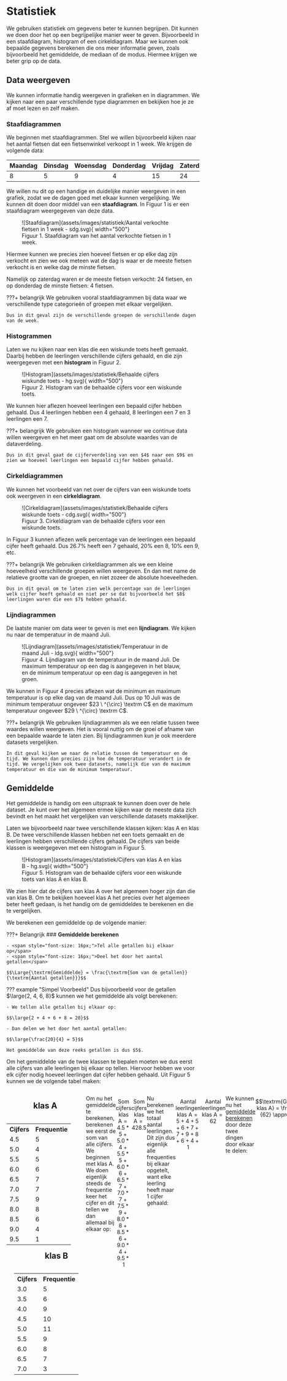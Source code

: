 # Statistiek
We gebruiken statistiek om gegevens beter te kunnen begrijpen. Dit kunnen we doen door het op een begrijpelijke manier weer te geven. Bijvoorbeeld in een staafdiagram, histogram of een cirkeldiagram. Maar we kunnen ook bepaalde gegevens berekenen die ons meer informatie geven, zoals bijvoorbeeld het gemiddelde, de mediaan of de modus. Hiermee krijgen we beter grip op de data. 

## Data weergeven
We kunnen informatie handig weergeven in grafieken en in diagrammen. We kijken naar een paar verschillende type diagrammen en bekijken hoe je ze af moet lezen en zelf maken. 

### **Staafdiagrammen**
We beginnen met staafdiagrammen. Stel we willen bijvoorbeeld kijken naar het aantal fietsen dat een fietsenwinkel verkoopt in $1$ week. We krijgen de volgende data:

| Maandag   | Dinsdag   | Woensdag  | Donderdag | Vrijdag   | Zaterdag  | Zondag    |
| --------- | --------- | --------- | --------- | --------- | --------- | --------- |
| 8         | 5         | 9         | 4         | 15        | 24        | 11        |

We willen nu dit op een handige en duidelijke manier weergeven in een grafiek, zodat we de dagen goed met elkaar kunnen vergelijking. We kunnen dit doen door middel van een **staafdiagram**. In Figuur 1 is er een staafdiagram weergegeven van deze data. 

<figure markdown>
![Staafdiagram](assets/images/statistiek/Aantal verkochte fietsen in 1 week - sdg.svg){ width="500"}
    <figcaption>Figuur 1. Staafdiagram van het aantal verkochte fietsen in 1 week.</figcaption>
</figure>

Hiermee kunnen we precies zien hoeveel fietsen er op elke dag zijn verkocht en zien we ook meteen wat de dag is waar er de meeste fietsen verkocht is en welke dag de minste fietsen. 

Namelijk op zaterdag waren er de meeste fietsen verkocht: $24$ fietsen, en op donderdag de minste fietsen: $4$ fietsen. 

???+ belangrijk
    We gebruiken vooral staafdiagrammen bij data waar we verschillende type categorieën of groepen met elkaar vergelijken. 
    
    Dus in dit geval zijn de verschillende groepen de verschillende dagen van de week.

### **Histogrammen**
Laten we nu kijken naar een klas die een wiskunde toets heeft gemaakt. Daarbij hebben de leerlingen verschillende cijfers gehaald, en die zijn weergegeven met een **histogram** in Figuur 2.

<figure markdown>
![Histogram](assets/images/statistiek/Behaalde cijfers wiskunde toets - hg.svg){ width="500"}
    <figcaption>Figuur 2. Histogram van de behaalde cijfers voor een wiskunde toets.</figcaption>
</figure>

We kunnen hier aflezen hoeveel leerlingen een bepaald cijfer hebben gehaald. Dus $4$ leerlingen hebben een $4$ gehaald, $8$ leerlingen een $7$ en $3$ leerlingen een $7$.

???+ belangrijk
    We gebruiken een histogram wanneer we continue data willen weergeven en het meer gaat om de absolute waardes van de dataverdeling. 
    
    Dus in dit geval gaat de cijferverdeling van een $4$ naar een $9$ en zien we hoeveel leerlingen een bepaald cijfer hebben gehaald.


### **Cirkeldiagrammen**
We kunnen het voorbeeld van net over de cijfers van een wiskunde toets ook weergeven in een **cirkeldiagram**.

<figure markdown>
![Cirkeldiagram](assets/images/statistiek/Behaalde cijfers wiskunde toets - cdg.svg){ width="500"}
    <figcaption>Figuur 3. Cirkeldiagram van de behaalde cijfers voor een wiskunde toets.</figcaption>
</figure>

In Figuur 3 kunnen aflezen welk percentage van de leerlingen een bepaald cijfer heeft gehaald. Dus $26.7 \%$ heeft een $7$ gehaald, $20 \%$ een $8$, $10 \%$ een 9, etc.

???+ belangrijk
    We gebruiken cirkeldiagrammen als we een kleine hoeveelheid verschillende groepen willen weergeven. En dan met name de relatieve grootte van de groepen, en niet zozeer de absolute hoeveelheden. 
    
    Dus in dit geval om te laten zien welk percentage van de leerlingen welk cijfer heeft gehaald en niet per se dat bijvoorbeeld het $8$ leerlingen waren die een $7$ hebben gehaald. 


### **Lijndiagrammen**
De laatste manier om data weer te geven is met een **lijndiagram**. We kijken nu naar de temperatuur in de maand Juli. 

<figure markdown>
![Lijndiagram](assets/images/statistiek/Temperatuur in de maand Juli - ldg.svg){ width="500"}
    <figcaption>Figuur 4. Lijndiagram van de temperatuur in de maand Juli. De maximum temperatuur op een dag is aangegeven in het blauw, en de minimum temperatuur op een dag is aangegeven in het groen.</figcaption>
</figure>

We kunnen in Figuur 4 precies aflezen wat de minimum en maximum temperatuur is op elke dag van de maand Juli. Dus op 10 Juli was de minimum temperatuur ongeveer $23 \ ^{\circ} \textrm C$ en de maximum temperatuur ongeveer $29 \ ^{\circ} \textrm C$.

???+ belangrijk
    We gebruiken lijndiagrammen als we een relatie tussen twee waardes willen weergeven. Het is vooral nuttig om de groei of afname van een bepaalde waarde te laten zien. Bij lijndiagrammen kun je ook meerdere datasets vergelijken.

    In dit geval kijken we naar de relatie tussen de temperatuur en de tijd. We kunnen dan precies zijn hoe de temperatuur verandert in de tijd. We vergelijken ook twee datasets, namelijk die van de maximum temperatuur en die van de minimum temperatuur.  


## Gemiddelde
Het gemiddelde is handig om een uitspraak te kunnen doen over de hele dataset. Je kunt over het algemeen ermee kijken waar de meeste data zich bevindt en het maakt het vergelijken van verschillende datasets makkelijker. 

Laten we bijvoorbeeld naar twee verschillende klassen kijken: klas A en klas B. De twee verschillende klassen hebben net een toets gemaakt en de leerlingen hebben verschillende cijfers gehaald. De cijfers van beide klassen is weergegeven met een histogram in Figuur 5.  

<figure markdown>
![Histogram](assets/images/statistiek/Cijfers van klas A en klas B - hg.svg){ width="500"}
    <figcaption>Figuur 5. Histogram van de behaalde cijfers voor een wiskunde toets van klas A en klas B.</figcaption>
</figure>

We zien hier dat de cijfers van klas A over het algemeen hoger zijn dan die van klas B. Om te bekijken hoeveel klas A het precies over het algemeen beter heeft gedaan, is het handig om de gemiddeldes te berekenen en die te vergelijken.  

We berekenen een gemiddelde op de volgende manier:

???+ Belangrijk
    ### **Gemiddelde berekenen**

    - <span style="font-size: 16px;">Tel alle getallen bij elkaar op</span>
    - <span style="font-size: 16px;">Deel het door het aantal getallen</span>

    $$\Large{\textrm{Gemiddelde} = \frac{\textrm{Som van de getallen}}{\textrm{Aantal getallen}}}$$

??? example "Simpel Voorbeeld"
    Dus bijvoorbeeld voor de getallen $\large{2, 4, 6, 8}$ kunnen we het gemiddelde als volgt berekenen:

    - We tellen alle getallen bij elkaar op:

    $$\large{2 + 4 + 6 + 8 = 20}$$

    - Dan delen we het door het aantal getallen:

    $$\large{\frac{20}{4} = 5}$$

    Het gemiddelde van deze reeks getallen is dus $5$.

Om het gemiddelde van de twee klassen te bepalen moeten we dus eerst alle cijfers van alle leerlingen bij elkaar op tellen. Hiervoor hebben we voor elk cijfer nodig hoeveel leerlingen dat cijfer hebben gehaald. Uit Figuur 5 kunnen we de volgende tabel maken:


<div style="display: flex;">
    <div style="flex: 1; margin-right: 20px;">

<h2 style="margin-left:70px;">klas A</h2>

<table style="float:left;">
  <tr>
    <th>Cijfers</th>
    <th>Frequentie</th>
  </tr>
  <tr>
    <td>4.5</td>
    <td>5</td>
  </tr>
  <tr>
    <td>5.0</td>
    <td>4</td>
  </tr>
  <tr>
    <td>5.5</td>
    <td>5</td>
  </tr>
  <tr>
    <td>6.0</td>
    <td>6</td>
  </tr>
  <tr>
    <td>6.5</td>
    <td>7</td>
  </tr>
  <tr>
    <td>7.0</td>
    <td>7</td>
  </tr>
  <tr>
    <td>7.5</td>
    <td>9</td>
  </tr>
  <tr>
    <td>8.0</td>
    <td>8</td>
  </tr>
  <tr>
    <td>8.5</td>
    <td>6</td>
  </tr>
  <tr>
    <td>9.0</td>
    <td>4</td>
  </tr>
  <tr>
    <td>9.5</td>
    <td>1</td>
  </tr>
</table>

    </div>
    <div style="flex: 1;">

<h2 style="margin-left:100px;">klas B</h2>
<table style="float:left; margin-left:20px;">
  <tr>
    <th>Cijfers</th>
    <th>Frequentie</th>
  </tr>
  <tr>
    <td>3.0</td>
    <td>5</td>
  </tr>
  <tr>
    <td>3.5</td>
    <td>6</td>
  </tr>
  <tr>
    <td>4.0</td>
    <td>9</td>
  </tr>
  <tr>
    <td>4.5</td>
    <td>10</td>
  </tr>
  <tr>
    <td>5.0</td>
    <td>11</td>
  </tr>
  <tr>
    <td>5.5</td>
    <td>9</td>
  </tr>
  <tr>
    <td>6.0</td>
    <td>8</td>
  </tr>
  <tr>
    <td>6.5</td>
    <td>7</td>
  </tr>
  <tr>
    <td>7.0</td>
    <td>3</td>
  </tr>
</table>

    </div>
</div>

Om nu het gemiddelde te berekenen, berekenen we eerst de som van alle cijfers. We beginnen met klas A. We doen eigenlijk steeds de frequentie keer het cijfer en dit tellen we dan allemaal bij elkaar op:

<!-- Sorted Dictionary 1: {4.5: 5, 5.0: 4, 5.5: 5, 6.0: 6, 6.5: 7, 7.0: 7, 7.5: 9, 8.0: 8, 8.5: 6, 9.0: 4, 9.5: 1}
Sorted Dictionary 2: {3.0: 5, 3.5: 6, 4.0: 9, 4.5: 10, 5.0: 11, 5.5: 9, 6.0: 8, 6.5: 7, 7.0: 3} -->

$$\textrm{Som cijfers klas A} = 4.5*5 + 5.0*4 + 5.5*5 + 6.0*6 + 6.5*7 + 7.0*7 + 7.5*9 + 8.0*8 + 8.5*6 + 9.0*4 + 9.5*1$$

$$\textrm{Som cijfers klas A} = 428.5$$

Nu berekenen we het totaal aantal leerlingen. Dit zijn dus eigenlijk alle frequenties bij elkaar opgetelt, want elke leerling heeft maar 1 cijfer gehaald:

$$\textrm{Aantal leerlingen klas A} = 5 + 4 + 5 + 6 + 7 + 7 + 9 + 8 + 6 + 4 + 1$$

$$\textrm{Aantal leerlingen klas A} = 62$$

We kunnen nu het [gemiddelde berekenen](#gemiddelde-berekenen) door deze twee dingen door elkaar te delen:

$$\textrm{Gemiddelde klas A} = \frac{428.5}{62} \approx 6.9$$

Het gemiddelde van klas A is dus een $6.9$. 

Om het gemiddelde van klas B te bepalen doen we precies dezelfde stappen:

We tellen eerst weer alle cijfers keer de frequentie bij elkaar op:

$$\textrm{Som cijfers klas B} = 3.0*5 + 3.5*6 + 4.0*9 + 4.5*10 + 5.0*11 + 5.5*9 + 6.0*8 + 6.5*7 + 7.0*3$$

$$\textrm{Som cijfers klas B} = 336$$

Het totaal aantal leerlingen is de frequenties bij elkaar opgeteld:

$$\textrm{Aantal leerlingen klas B} =  5 + 6 + 9 + 10 + 11 + 9 + 8 + 7 + 3$$

$$\textrm{Aantal leerlingen klas B} = 68$$

En het gemiddelde wordt dan:

$$\textrm{Gemiddelde klas B} = \frac{336}{68} \approx 4.9$$

Het gemiddelde van klas B is dus een $4.9$. 

Dit betekent dus dat klas A gemiddeld $2$ cijferpunten hoger heeft gescoord op de toets. Dus sommige leerlingen van klas A hebben iets minder dan $2$ cijferpunten hoger gehaald (dan de gemiddelde leerling uit klas B) en andere leerlingen van klas A hebben juist iets meer dan $2$ cijferpunten hoger gehaald. Maar gemiddeld is dit dus $2$ cijferpunten hoger.

<figure markdown>
![Histogram](assets/images/statistiek/Cijfers van klas A en klas B - hg (Settings = Gemiddelde, -, -).svg){ width="500"}
    <figcaption>Figuur 5 (met gemiddelde). Histogram van de behaalde cijfers voor een wiskunde toets van klas A en klas B.</figcaption>
</figure>

<!-- ### **Voorbeelden** -->

## Mediaan en Modus
Soms is een gemiddelde echter niet representatief voor de meeste gevallen. Laten we kijken naar inkomens van $100$ mensen waar er $1$ biljonair bij zit. In Figuur 6 is het inkomen weergegeven van de andere $99$ mensen.

<figure markdown>
![Histogram](assets/images/statistiek/Inkomen van 99 mensen - hg.svg){ width="500"}
    <figcaption>Figuur 6. Inkomen van 99 mensen weergegeven in een histogram.</figcaption>
</figure>

Nu voegen we aan deze groep mensen de biljonair toe die een inkomen heeft van $1$ miljard. Nu berekenen we het gemiddelde. Als we dit doen, dan vinden we het volgende:

$$\large{\textrm{Gemiddelde} = \Large{\textrm{€}} \large 10.052.841}$$

Het gemiddelde is dus ongeveer $10$ miljoen! Maar dit is een vertekend beeld, want dit is niet representatief voor de mensen uit deze groep. De biljonair zorgt er dus voor dat het gemiddelde heel erg hoog wordt. We zien dus dat het gemiddelde erg gevoelig is voor extreem hoge/lage waardes. Daarom is het in dit geval handiger om de **mediaan** te gebruiken.

???+ Belangrijk
    ### **Mediaan bepalen**

    <span style="font-size: 14px;">De mediaan is de middelste waarde uit een dataset wanneer de data gesorteerd is van laag naar hoog. Dus om de mediaan te bepalen kunnen we het volgende doen:</span>
    <br></br>
  
    - <span style="font-size: 17px;">Sorteer de data van laag naar hoog</span>
    - <span style="font-size: 17px;">Is de data oneven? $\Longrightarrow$ Kies het middelste getal.</span>
    - <span style="font-size: 17px;">Is de data even? $\Longrightarrow$ Bereken het gemiddelde van de middelste twee getallen.</span>

??? example "Simpel Voorbeeld: Mediaan"
    **<p style="text-align: center;font-size:18px;">Oneven dataset</p>**
    Stel we hebben de volgende dataset: 

    $$\large{9,4,2,3,5}$$

    We sorteren deze dataset van laag naar hoog:

    $$\large{2,3,4,5,9}$$

    Deze data set is oneven en dus kunnen we gelijk het middelste getal kiezen. In dit geval is dit $4$ en dus wordt onze mediaan:

    !!! quote ""
        $$\large{\textrm{Mediaan} = 4}$$

    **<p style="text-align: center;font-size:18px;">Even dataset</p>**

    Stel we hebben nu de volgende dataset

    $$\large{5,4,8,12,78,2}$$

    We sorteren dit weer van laag naar hoog:

    $$\large{2,4,5,8,12,78}$$

    Deze dataset is even en dus moeten we het gemiddelde nemen van de middelste twee getallen. De middelste twee getallen zijn $5$ en $8$ en dus wordt onze mediaan:

    !!! quote ""
        $$\large{\textrm{Mediaan} = \frac{5 + 8}{2} = 6.5}$$

Dus als we de mediaan willen bepalen van de groep, dan moeten we eerst alle $100$ inkomens op volgorde van laag naar hoog zetten. $100$ is een even getal en dus berekenen we het gemiddelde van de middelste twee waardes. Als we dit doen, dan vinden we als mediaan:

$$\large{\textrm{Mediaan} = \Large{\textrm{€}} \large 55.834}$$

En we zien dat dit representatiever is voor de meeste mensen uit de groep dan het gemiddelde van €$10$ miljoen.

Apart van de **mediaan**, kunnen we ook de **modus** bepalen om meer grip op de data te krijgen. De modus verteld ons welk getal het vaakst voorkomt.

???+ Belangrijk
    ### **Modus bepalen**

    - <span style="font-size: 17px;">De modus is het getal dat het vaakst voorkomt.</span>
    - <span style="font-size: 17px;">Het is handig om de data te sorteren van laag naar hoog om dit te bepalen.</span>
    - <span style="font-size: 17px;">Als er twee getallen zijn die allebei het meest voorkomen, dan is er geen modus.</span>

??? example "Simpel Voorbeeld: Modus"
    **<p style="text-align: center;font-size:18px;">Modus bepalen</p>**
    Stel we hebben de volgende dataset:

    $$\large{1,4,2,3,2}$$

    Om te bepalen welk getal het vaakst voorkomt, is het handig om de data te sorteren van laag naar hoog. Als we dit doen, dan vinden we:

    $$\large{1,2,2,3,4}$$

    We zien nu dat het getal $2$ het vaakst voorkomt en dus is onze modus $2$.

    $$\large{\textrm{Modus} = 2}$$

    **<p style="text-align: center;font-size:18px;">Geen Modus</p>**

    Stel we hebben nu deze dataset:

    $$\large{1,3,4,3,6,4,7,8}$$

    We sorteren het eerst weer van laag naar hoog:

    $$\large{1,3,3,4,4,6,7,8}$$

    We zien nu dat $3$ en $4$ allebei het meest voorkomen en omdat dit dus twee getallen zijn, hebben we geen modus.

    $$\large{\textrm{Geen Modus}}$$

### **Voorbeelden**

??? example "Voorbeeld 1: Bepaal de Mediaan en de Modus"
    **<p style="text-align: center;font-size:20px;">Bepaal de Mediaan en de Modus</p>**

    *<span style="font-size: 17px;">Er is meerdere keren met een dobbelsteen gegooid en de uitslagen van het aantal ogen zijn hier rechts weergegeven. Wat is de mediaan en wat is de modus van deze worpen?</span>*

    **<p style="text-align: center;font-size:20px;">Uitwerking</p>**

    ![Plaatje met verschillende dobbelsteen waardes](assets/images/statistiek/Dice dataset.svg){ width="200" align=right }

    Om te bepalen wat de mediaan is, is het handig om de worpen te sorteren van laag naar hoog aantal ogen. Als we dit doen, dan vinden we:

    $$\large{1,1,1,2,2,2,2,3,3,4,5,6}$$

    Nu berekenen we de mediaan. Er waren $12$ worpen en dit is een even getal. We moeten dus de middelste twee getallen nemen en daar het gemiddelde van nemen. De middelste twee getallen zijn:

    <div style="margin-left: 480px;">
        <span style="font-size: 13px;">Figuur 1. Weergave van de verschillende worpen van een dobbelsteen.</span>
    </div>

    $$\large{1,1,1,2,2, \boxed{2,2} ,3,3,4,5,6}$$

    Het gemiddelde van $2$ met zichzelf is gewoon $2$ en dus krijgen we:

    !!! quote ""
        $$\large{\textrm{Mediaan} = 2}$$

    Om de modus te bepalen moeten we kijken welk getal het vaakst voorkomt. Met de gesorteerde worpen kunnen we zien dat $2$ ogen het vaakst is gegooid en dus krijgen we:

    !!! quote ""
        $$\large{\textrm{Modus} = 2}$$


???+ example "Voorbeeld 2: Bepaal de Mediaan en de Modus"
    **<p style="text-align: center;font-size:20px;">Bepaal de Mediaan en de Modus</p>**

    *<p style="font-size: 17px;text-align: center;">Een groep leerlingen hebben allemaal gemeten wat hun schoenmaat is, en dit is weergegeven in Figuur 2. Bepaal van deze data de mediaan en de modus.</p>*

    ![Schoenmaten van leerlingen](assets/images/statistiek/Shoe sizes dataset.svg){ width="300" align=right }

    **<p style="text-align: center;font-size:20px;">Uitwerking</p>**
    Om te bepalen wat de mediaan is, moeten we eerst alle schoenmaten sorteren van laag naar hoog. Als we dit doen, dan vinden we het volgende:

    $$\large{35, 36, 37, 38, 39, 40, 41, 42, 43, 44}$$

    De mediaan is het gemiddelde van de middelste twee getallen, want dit is een even dataset. De middelste twee getallen zijn:

    <div style="margin-left: 350px;">
        <span style="font-size: 13px;">Figuur 2. De verschillende schoenmaten van de groep leerlingen.</span>
    </div>

    $$\large{35, 36, 37, 38, \boxed{39, 40} , 41, 42, 43, 44}$$

    De mediaan is dus het gemiddelde van $39$ en $40$:

    $$\large{\textrm{Mediaan} = \frac{39 + 40}{2}}$$

    !!! quote ""
        $$\large{\textrm{Mediaan} = 39.5}$$

    De modus is het getal dat het vaakst voorkomt. In dit geval komen alle getallen even vaak voor, en is er dus geen modus

    !!! quote ""
        $$\large{\textrm{Geen Modus}}$$


??? example "Voorbeeld 3: Bepaal de Mediaan en de Modus"
    **<p style="text-align: center;font-size:20px;">Bepaal de Mediaan en de Modus</p>**

    *<span style="font-size: 17px;">Leerlingen uit een klas hebben allemaal doorgegeven hoeveel huisdieren ze hadden, en dit is weergegeven in Figuur 3. Bepaal van deze data de mediaan en de modus.</span>*

    <figure markdown>
    ![Histogram](assets/images/statistiek/Aantal huisdieren per huishouden - hg (Settings = Gemiddelde, -, -).svg){ width="500"}
        <figcaption>Figuur 3. Histogram van het aantal huisdieren per leerling.</figcaption>
    </figure>

    **<p style="text-align: center;font-size:20px;">Uitwerking</p>**

    We kunnen uit de histogram van Figuur 3 meteen aflezen dat het getal dat het vaakst voorkomt $1$ is en dus is de modus $1$

    !!! quote ""
        $$\large{\textrm{Modus} = 1}$$

    Om de mediaan te bepalen zouden we de data uitkunnen schrijven, maar we kunnen het ook doen met de grafiek. De totaal aantal leerlingen is-:

    $$\large{\textrm{Aantal leerlingen} = 8 + 9 + 7 + 3 + 2 + 1}$$

    $$\large{\textrm{Aantal leerlingen} = 30}$$

    Dit is een even aantal en dus moeten we het gemiddelde nemen van de middelste twee getallen. De middelste twee getallen zijn het $15^{\textrm{e}}$ en het $16^{\textrm{e}}$ getal uit de gesorteerde dataset. 
    
    In Figuur 3 is de data al gesorteerd, dus daar kunnen we aflezen dat we eerst $8$ keer $0$ huisdieren hebben en daarna $9$ keer $1$ huisdier. Samen zijn dit de eerste $17$ getallen van de dataset en dus weten we dat zowel het $15^{\textrm{e}}$ als het $16^{\textrm{e}}$ getal $1$ moet zijn. Het gemiddelde van twee keer hetzelfde getal is het getal zelf, en dus vinden we dat de mediaan $1$ is. 

    !!! quote ""
        $$\large{\textrm{Mediaan} = 1}$$